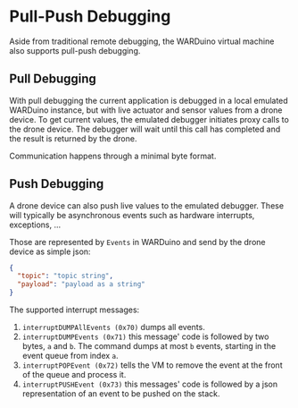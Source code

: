 # Pull-Push Debugging

Aside from traditional remote debugging, the WARDuino virtual machine also supports pull-push debugging.

## Pull Debugging

With pull debugging the current application is debugged in a local emulated WARDuino instance, but with live actuator
and sensor values from a drone device. To get current values, the emulated debugger initiates proxy calls to the drone
device. The debugger will wait until this call has completed and the result is returned by the drone.

Communication happens through a minimal byte format.

## Push Debugging

A drone device can also push live values to the emulated debugger. These will typically be asynchronous events such as
hardware interrupts, exceptions, ...

Those are represented by `Events` in WARDuino and send by the drone device as simple json:

```json
{
  "topic": "topic string",
  "payload": "payload as a string"
}
```

The supported interrupt messages:

1. `interruptDUMPAllEvents (0x70)` dumps all events.
2. `interruptDUMPEvents (0x71)` this message' code is followed by two bytes, `a` and `b`. The command dumps at most `b`
   events, starting in the event queue from index `a`.
3. `interruptPOPEvent (0x72)` tells the VM to remove the event at the front of the queue and process it.
4. `interruptPUSHEvent (0x73)` this messages' code is followed by a json representation of an event to be pushed on the
   stack.
